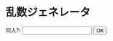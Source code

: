 <h1 id="_title">乱数ジェネレータ</h1>

<form action="#" name="rd_form">  
  何人?: <input type="text" name="rd">
  <input type="submit" value="OK">
  <p id="output"></p>
</form>

<script type="text/javascript">
  function getRandomInt(max) {
      return Math.floor(Math.random() * max);
    }

  function rd(N) {
    let tf_array = Array(N).fill(0);
    for (let i = 0; i < N; i++) {
      tf_array[i] = i+1;
    }

    let cnt = 0;
    while (true) {
      let t = getRandomInt(N);
      if (tf_array[t-1] == 0) {
        document.write(t + "<br>");
        tf_array[t-1] = 1;
        cnt++;
      }
      if (cnt == N) break;
    }
  }

  function _main(N) {
    if (N == "") {
      return "値を入力してください";
    } else {
      return 12;
    }
  }
  
  document.getElementById('form').onsubmit = function(event) {
    event.preventDefault();
    
    let inputForm = document.getElementById('form').content.value;
    let N = '${inputForm}';

    document.getElementById('output').textContent = '${inputForm}';
  }
</script>
